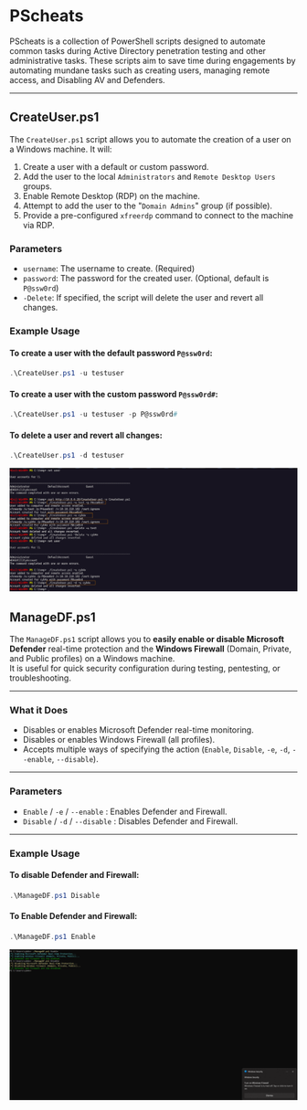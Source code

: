 # PScheats

PScheats is a collection of PowerShell scripts designed to automate common tasks during Active Directory penetration testing and other administrative tasks. These scripts aim to save time during engagements by automating mundane tasks such as creating users, managing remote access, and Disabling AV and Defenders.

---

## CreateUser.ps1

The `CreateUser.ps1` script allows you to automate the creation of a user on a Windows machine. It will:
1. Create a user with a default or custom password.
2. Add the user to the local `Administrators` and `Remote Desktop Users` groups.
3. Enable Remote Desktop (RDP) on the machine.
4. Attempt to add the user to the "`Domain Admins`" group (if possible).
5. Provide a pre-configured `xfreerdp` command to connect to the machine via RDP.

### Parameters
- `username`: The username to create. (Required)
- `password`: The password for the created user. (Optional, default is `P@ssw0rd`)
- `-Delete`: If specified, the script will delete the user and revert all changes.

### Example Usage

#### To create a user with the default password `P@ssw0rd`:
```powershell
.\CreateUser.ps1 -u testuser
```
#### To create a user with the custom password `P@ssw0rd#`:
```powershell
.\CreateUser.ps1 -u testuser -p P@ssw0rd#
```
#### To delete a user and revert all changes:
```powershell
.\CreateUser.ps1 -d testuser 
```
![](1.png)

## ManageDF.ps1

The `ManageDF.ps1` script allows you to **easily enable or disable Microsoft Defender** real-time protection and the **Windows Firewall** (Domain, Private, and Public profiles) on a Windows machine.  
It is useful for quick security configuration during testing, pentesting, or troubleshooting.

---

### What it Does
- Disables or enables Microsoft Defender real-time monitoring.
- Disables or enables Windows Firewall (all profiles).
- Accepts multiple ways of specifying the action (`Enable`, `Disable`, `-e`, `-d`, `--enable`, `--disable`).

---

### Parameters
- `Enable` / `-e` / `--enable` : Enables Defender and Firewall.
- `Disable` / `-d` / `--disable` : Disables Defender and Firewall.

---

### Example Usage

#### To disable Defender and Firewall:
```powershell
.\ManageDF.ps1 Disable
```

#### To Enable Defender and Firewall:
```powershell
.\ManageDF.ps1 Enable
```
![](image.png)

